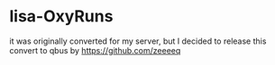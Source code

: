 # lisa-OxyRuns

it was originally converted for my server, but I decided to release this
convert to qbus by https://github.com/zeeeeq
